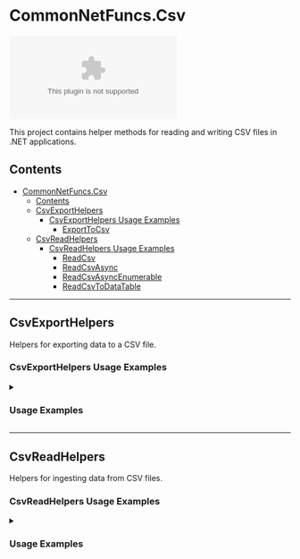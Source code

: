 # CommonNetFuncs.Csv

[![nuget](https://img.shields.io/nuget/dt/CommonNetFuncs.Csv)](https://www.nuget.org/packages/CommonNetFuncs.Csv/)

This project contains helper methods for reading and writing CSV files in .NET applications.

## Contents

- [CommonNetFuncs.Csv](#commonnetfuncscsv)
  - [Contents](#contents)
  - [CsvExportHelpers](#csvexporthelpers)
    - [CsvExportHelpers Usage Examples](#csvexporthelpers-usage-examples)
      - [ExportToCsv](#exporttocsv)
  - [CsvReadHelpers](#csvreadhelpers)
    - [CsvReadHelpers Usage Examples](#csvreadhelpers-usage-examples)
      - [ReadCsv](#readcsv)
      - [ReadCsvAsync](#readcsvasync)
      - [ReadCsvAsyncEnumerable](#readcsvasyncenumerable)
      - [ReadCsvToDataTable](#readcsvtodatatable)

---

## CsvExportHelpers

Helpers for exporting data to a CSV file.

### CsvExportHelpers Usage Examples

<details>
<summary><h3>Usage Examples</h3></summary>

#### ExportToCsv

Export data from an IEnumerable or DataTable

```cs
public class Person
{
  public string Name { get; set; }
  public int Age { get; set; }
}

Person[] testData = [ new() { Name = "Chris", Age = 32 }, new() { Name = "Nick", Age = 43 } ];
await using MemoryStream ms = new();
await testData.ExportToCsv(ms); // ms contains CSV data for testData
```

</details>

---

## CsvReadHelpers

Helpers for ingesting data from CSV files.

### CsvReadHelpers Usage Examples

<details>
<summary><h3>Usage Examples</h3></summary>

#### ReadCsv

Read CSV data directly from a physical CSV file or stream containing its data into a List. CSV data should match the type of T.

```cs
public class Person
{
  public string Name { get; set; }
  public int Age { get; set; }
}

List<Person> csvPeople = CsvReadHelpers.ReadCsv(@"C:\Documents\People.csv"); // csvPeople contains list of values from People.csv
```

#### ReadCsvAsync

Asynchronously read CSV data directly from a physical CSV file or stream containing its data into a List. CSV data should match the type of T.

```cs
public class Person
{
  public string Name { get; set; }
  public int Age { get; set; }
}

List<Person> csvPeople = await CsvReadHelpers.ReadCsvAsync(@"C:\Documents\People.csv"); // csvPeople contains list of values from People.csv
```

#### ReadCsvAsyncEnumerable

Asynchronously read CSV data directly from a physical CSV file or stream containing its data into an IAsyncEnumerable. CSV data should match the type of T.

```cs
public class Person
{
  public string Name { get; set; }
  public int Age { get; set; }
}

List<Person> result = new();
await foreach (Person record in CsvReadHelpers.ReadCsvAsyncEnumerable<Person>(@"C:\Documents\People.csv"))
{
    result.Add(record);
}
// Result contains list of all records within People.csv
```

#### ReadCsvToDataTable

Read CSV data directly from a physical CSV file or stream containing its data into a DataTable. DataTable can be constructed with a definite or indefinite type

```cs
public class Person
{
  public string Name { get; set; }
  public int Age { get; set; }
}

using DataTable dataTable = CsvReadHelpers.ReadCsvToDataTable(@"C:\Documents\People.csv"); // Indeterminate type in People.csv, dataTable contains all records from People.csv with all values as strings

using DataTable dataTable = CsvReadHelpers.ReadCsvToDataTable(@"C:\Documents\People.csv", typeof(Person)); // Known type in People.csv, dataTable contains all records from People.csv with all values typed per Person class
```

</details>
